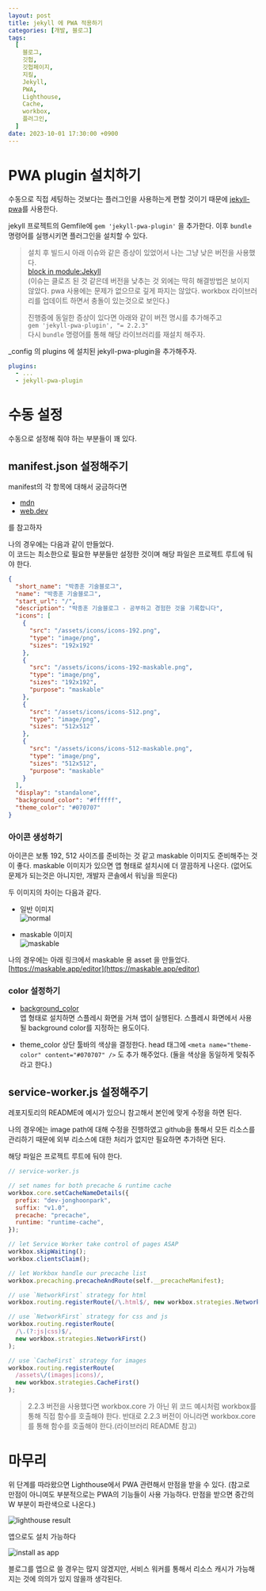 ```yaml
---
layout: post
title: jekyll 에 PWA 적용하기
categories: [개발, 블로그]
tags:
  [
    블로그,
    깃헙,
    깃헙페이지,
    지킬,
    Jekyll,
    PWA,
    Lighthouse,
    Cache,
    workbox,
    플러그인,
  ]
date: 2023-10-01 17:30:00 +0900
---
```


# PWA plugin 설치하기

수동으로 직접 세팅하는 것보다는 플러그인을 사용하는게 편할 것이기 때문에
[jekyll-pwa](https://github.com/lavas-project/jekyll-pwa)를 사용한다.

jekyll 프로젝트의 Gemfile에 `gem 'jekyll-pwa-plugin'` 을 추가한다.
이후 `bundle` 명령어를 실행시키면 플러그인을 설치할 수 있다.

> 설치 후 빌드시 아래 이슈와 같은 증상이 있었어서 나는 그냥 낮은 버전을 사용했다.  
> [block in <module:Jekyll>](https://github.com/lavas-project/jekyll-pwa/issues/39)  
> (이슈는 클로즈 된 것 같은데 버전을 낮추는 것 외에는 딱히 해결방법은 보이지 않았다. pwa 사용에는 문제가 없으므로 깊게 파지는 않았다. workbox 라이브러리를 업데이트 하면서 충돌이 있는것으로 보인다.)
>
> 진행중에 동일한 증상이 있다면 아래와 같이 버전 명시를 추가해주고  
> `gem 'jekyll-pwa-plugin', "= 2.2.3"`  
> 다시 `bundle` 명령어를 통해 해당 라이브러리를 재설치 해주자.

\_config 의 plugins 에 설치된 jekyll-pwa-plugin을 추가해주자.

```yml
plugins:
  - ...
  - jekyll-pwa-plugin
```

# 수동 설정

수동으로 설정해 줘야 하는 부분들이 꽤 있다.

## manifest.json 설정해주기

manifest의 각 항목에 대해서 궁금하다면

- [mdn](https://developer.mozilla.org/ko/docs/Mozilla/Add-ons/WebExtensions/manifest.json)
- [web.dev](https://web.dev/add-manifest/)

를 참고하자

나의 경우에는 다음과 같이 만들었다.  
이 코드는 최소한으로 필요한 부분들만 설정한 것이며 해당 파일은 프로젝트 루트에 둬야 한다.

```json
{
  "short_name": "박종훈 기술블로그",
  "name": "박종훈 기술블로그",
  "start_url": "/",
  "description": "박종훈 기술블로그 - 공부하고 경험한 것을 기록합니다",
  "icons": [
    {
      "src": "/assets/icons/icons-192.png",
      "type": "image/png",
      "sizes": "192x192"
    },
    {
      "src": "/assets/icons/icons-192-maskable.png",
      "type": "image/png",
      "sizes": "192x192",
      "purpose": "maskable"
    },
    {
      "src": "/assets/icons/icons-512.png",
      "type": "image/png",
      "sizes": "512x512"
    },
    {
      "src": "/assets/icons/icons-512-maskable.png",
      "type": "image/png",
      "sizes": "512x512",
      "purpose": "maskable"
    }
  ],
  "display": "standalone",
  "background_color": "#ffffff",
  "theme_color": "#070707"
}
```

### 아이콘 생성하기

아이콘은 보통 192, 512 사이즈를 준비하는 것 같고 maskable 이미지도 준비해주는 것이 좋다.
maskable 이미지가 있으면 앱 형태로 설치시에 더 깔끔하게 나온다.
(없어도 문제가 되는것은 아니지만, 개발자 콘솔에서 워닝을 띄운다)

두 이미지의 차이는 다음과 같다.

- 일반 이미지  
  ![normal](/assets/images/2023-10-01-jekyll에-PWA-적용하기/icons-192.png)

- maskable 이미지  
  ![maskable](/assets/images/2023-10-01-jekyll에-PWA-적용하기/icons-192-maskable.png)

나의 경우에는 아래 링크에서 maskable 용 asset 을 만들었다.
[https://maskable.app/editor](https://maskable.app/editor)

### color 설정하기

- [background_color](https://developer.mozilla.org/en-US/docs/Web/Manifest/background_color)  
  앱 형태로 설치하면 스플레시 화면을 거쳐 앱이 실행된다.
  스플레시 화면에서 사용될 background color를 지정하는 용도이다.

- theme_color
  상단 툴바의 색상을 결정한다. head 태그에 `<meta name="theme-color" content="#070707" />` 도 추가 해주었다.
  (둘을 색상을 동일하게 맞춰주라고 한다.)

## service-worker.js 설정해주기

레포지토리의 README에 예시가 있으니 참고해서 본인에 맞게 수정을 하면 된다.

나의 경우에는 image path에 대해 수정을 진행하였고
github을 통해서 모든 리소스를 관리하기 때문에 외부 리소스에 대한 처리가 없지만 필요하면 추가하면 된다.

해당 파일은 프로젝트 루트에 둬야 한다.

```js
// service-worker.js

// set names for both precache & runtime cache
workbox.core.setCacheNameDetails({
  prefix: "dev-jonghoonpark",
  suffix: "v1.0",
  precache: "precache",
  runtime: "runtime-cache",
});

// let Service Worker take control of pages ASAP
workbox.skipWaiting();
workbox.clientsClaim();

// let Workbox handle our precache list
workbox.precaching.precacheAndRoute(self.__precacheManifest);

// use `NetworkFirst` strategy for html
workbox.routing.registerRoute(/\.html$/, new workbox.strategies.NetworkFirst());

// use `NetworkFirst` strategy for css and js
workbox.routing.registerRoute(
  /\.(?:js|css)$/,
  new workbox.strategies.NetworkFirst()
);

// use `CacheFirst` strategy for images
workbox.routing.registerRoute(
  /assets\/(images|icons)/,
  new workbox.strategies.CacheFirst()
);
```

> 2.2.3 버전을 사용했다면 workbox.core 가 아닌 위 코드 예시처럼 workbox를 통해 직접 함수를 호출해야 한다. 반대로 2.2.3 버전이 아니라면 workbox.core를 통해 함수를 호출해야 한다.(라이브러리 README 참고)

# 마무리

위 단계를 따라왔으면 Lighthouse에서 PWA 관련해서 만점을 받을 수 있다.
(참고로 만점이 아니여도 부분적으로는 PWA의 기능들이 사용 가능하다. 만점을 받으면 중간의 W 부분이 파란색으로 나온다.)

![lighthouse result](/assets/images/2023-10-01-jekyll에-PWA-적용하기/lighthouse-result.png)

앱으로도 설치 가능하다

![install as app](/assets/images/2023-10-01-jekyll에-PWA-적용하기/install-as-app.jpeg)

블로그를 앱으로 쓸 경우는 많지 않겠지만, 서비스 워커를 통해서 리소스 캐시가 가능해 지는 것에 의의가 있지 않을까 생각된다.

